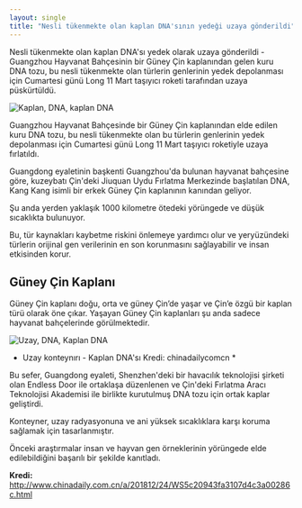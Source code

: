 ```yaml
---
layout: single
title: "Nesli tükenmekte olan kaplan DNA'sının yedeği uzaya gönderildi"
---
```

Nesli tükenmekte olan kaplan DNA'sı yedek olarak uzaya gönderildi - Guangzhou Hayvanat Bahçesinin bir Güney Çin kaplanından gelen kuru DNA tozu, bu nesli tükenmekte olan türlerin genlerinin yedek depolanması için Cumartesi günü Long 11 Mart taşıyıcı roketi tarafından uzaya püskürtüldü.

![Kaplan, DNA, kaplan DNA](https://images.unsplash.com/photo-1508817628294-5a453fa0b8fb?ixlib=rb-1.2.1&ixid=eyJhcHBfaWQiOjEyMDd9&auto=format&fit=crop&w=1350&q=80)

Guangzhou Hayvanat Bahçesinde bir Güney Çin kaplanından elde edilen kuru DNA tozu, bu nesli tükenmekte olan bu türlerin genlerinin yedek depolanması için Cumartesi günü Long 11 Mart taşıyıcı roketiyle uzaya fırlatıldı.

Guangdong eyaletinin başkenti Guangzhou'da bulunan hayvanat bahçesine göre, kuzeybatı Çin'deki Jiuquan Uydu Fırlatma Merkezinde başlatılan DNA, Kang Kang isimli bir erkek Güney Çin kaplanının kanından geliyor.

<script async src="//pagead2.googlesyndication.com/pagead/js/adsbygoogle.js"></script>
<ins class="adsbygoogle"
     style="display:block; text-align:center;"
     data-ad-layout="in-article"
     data-ad-format="fluid"
     data-ad-client="ca-pub-7868661326160958"
     data-ad-slot="3072558811"></ins>
<script>
     (adsbygoogle = window.adsbygoogle || []).push({});
</script>

Şu anda yerden yaklaşık 1000 kilometre ötedeki yörüngede ve düşük sıcaklıkta bulunuyor.

Bu, tür kaynakları kaybetme riskini önlemeye yardımcı olur ve yeryüzündeki türlerin orijinal gen verilerinin en son korunmasını sağlayabilir ve insan etkisinden korur.

Güney Çin Kaplanı
-
Güney Çin kaplanı doğu, orta ve güney Çin’de yaşar ve Çin’e özgü bir kaplan türü olarak öne çıkar. Yaşayan Güney Çin kaplanları şu anda sadece hayvanat bahçelerinde görülmektedir.

![Uzay, DNA, Kaplan DNA](https://i.hizliresim.com/mM7481.jpg)
* Uzay konteynırı - Kaplan DNA'sı Kredi: chinadailycomcn *  

Bu sefer, Guangdong eyaleti, Shenzhen'deki bir havacılık teknolojisi şirketi olan Endless Door ile ortaklaşa düzenlenen ve Çin'deki Fırlatma Aracı Teknolojisi Akademisi ile birlikte kurutulmuş DNA tozu için ortak kaplar geliştirdi.

Konteyner, uzay radyasyonuna ve ani yüksek sıcaklıklara karşı koruma sağlamak için tasarlanmıştır.

Önceki araştırmalar insan ve hayvan gen örneklerinin yörüngede elde edilebildiğini başarılı bir şekilde kanıtladı.

<p class="notice--info"><strong>Kredi: </strong><a href="http://www.chinadaily.com.cn/a/201812/24/WS5c20943fa3107d4c3a00286c.html">http://www.chinadaily.com.cn/a/201812/24/WS5c20943fa3107d4c3a00286c.html</a></p>

